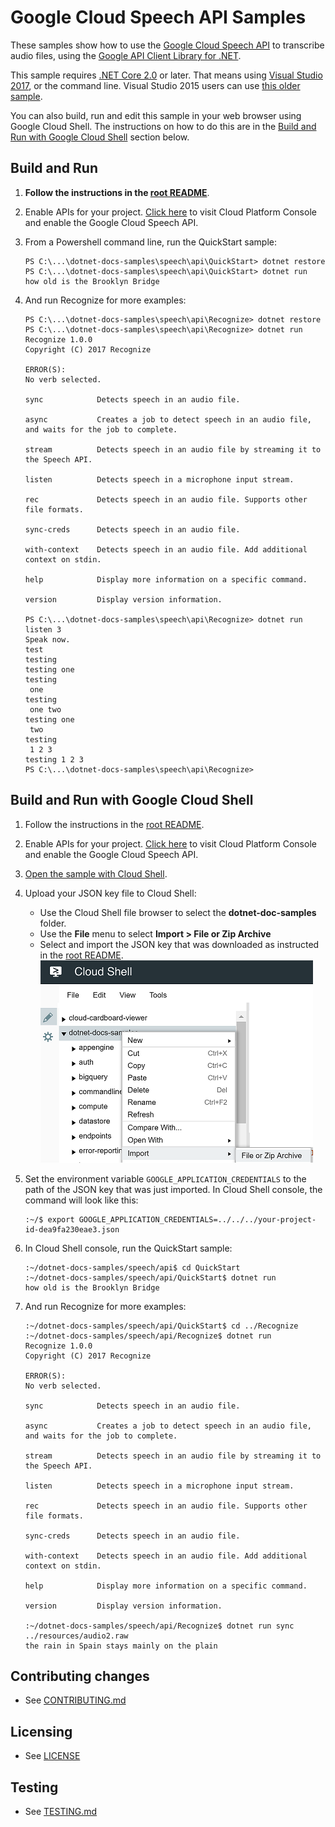 # Google Cloud Speech API Samples

These samples show how to use the [Google Cloud Speech API](http://cloud.google.com/speech)
to transcribe audio files, using the [Google API Client Library for
.NET](https://developers.google.com/api-client-library/dotnet/).

This sample requires [.NET Core 2.0](
    https://www.microsoft.com/net/core) or later.  That means using
[Visual Studio 2017](
    https://www.visualstudio.com/), or the command line.  Visual Studio 2015 users
can use [this older sample](
    https://github.com/GoogleCloudPlatform/dotnet-docs-samples/tree/vs2015/speech/api).

You can also build, run and edit this sample in your web browser using Google Cloud Shell. 
The instructions on how to do this are in the [Build and Run with Google Cloud
Shell](#cloudshell) section below.

## Build and Run

1.  **Follow the instructions in the [root README](../../README.md)**.

4.  Enable APIs for your project.
    [Click here](https://console.cloud.google.com/flows/enableapi?apiid=speech.googleapis.com&showconfirmation=true)
    to visit Cloud Platform Console and enable the Google Cloud Speech API.

9.  From a Powershell command line, run the QuickStart sample:
    ```
    PS C:\...\dotnet-docs-samples\speech\api\QuickStart> dotnet restore
    PS C:\...\dotnet-docs-samples\speech\api\QuickStart> dotnet run
    how old is the Brooklyn Bridge
    ```
    
9.  And run Recognize for more examples:
    ```
    PS C:\...\dotnet-docs-samples\speech\api\Recognize> dotnet restore
    PS C:\...\dotnet-docs-samples\speech\api\Recognize> dotnet run
    Recognize 1.0.0
    Copyright (C) 2017 Recognize

    ERROR(S):
    No verb selected.

    sync            Detects speech in an audio file.

    async           Creates a job to detect speech in an audio file, and waits for the job to complete.

    stream          Detects speech in an audio file by streaming it to the Speech API.

    listen          Detects speech in a microphone input stream.

    rec             Detects speech in an audio file. Supports other file formats.

    sync-creds      Detects speech in an audio file.

    with-context    Detects speech in an audio file. Add additional context on stdin.

    help            Display more information on a specific command.

    version         Display version information.
    
    PS C:\...\dotnet-docs-samples\speech\api\Recognize> dotnet run listen 3
    Speak now.
    test
    testing
    testing one
    testing
     one
    testing
     one two
    testing one
     two
    testing
     1 2 3
    testing 1 2 3
    PS C:\...\dotnet-docs-samples\speech\api\Recognize>
    ```

## <a name="cloudshell"></a>Build and Run with Google Cloud Shell

1.  Follow the instructions in the [root README](https://github.com/GoogleCloudPlatform/dotnet-docs-samples/blob/master/README.md).
1.  Enable APIs for your project. <a target='_blank' href="https://console.cloud.google.com/flows/enableapi?apiid=speech.googleapis.com&showconfirmation=true">Click here</a> to visit Cloud Platform Console and enable the Google Cloud Speech API.
1.  <a target='_blank' href="https://console.cloud.google.com/cloudshell/open?git_repo=https://github.com/GoogleCloudPlatform/dotnet-docs-samples&page=editor&open_in_viewer=README.md&working_dir=speech/api">Open the sample with Cloud Shell</a>.
1.  Upload your JSON key file to Cloud Shell:
    *  Use the Cloud Shell file browser to select the **dotnet-doc-samples** folder.
    *  Use the **File** menu to select **Import > File or Zip Archive**
    *  Select and import the JSON key that was downloaded as instructed in the  [root README](https://github.com/GoogleCloudPlatform/dotnet-docs-samples/blob/master/README.md).
    ![Use the Cloud Shell file browser to Import > File](cloud-shell-import-file.png)

1.  Set the environment variable `GOOGLE_APPLICATION_CREDENTIALS` to the path of the JSON key that was just imported. In Cloud Shell console, the command will look like this:

    ```
    :~/$ export GOOGLE_APPLICATION_CREDENTIALS=../../../your-project-id-dea9fa230eae3.json
    ```

1. In Cloud Shell console, run the QuickStart sample:

    ```
    :~/dotnet-docs-samples/speech/api$ cd QuickStart
    :~/dotnet-docs-samples/speech/api/QuickStart$ dotnet run
    how old is the Brooklyn Bridge
    ```

1.  And run Recognize for more examples:

    ```
    :~/dotnet-docs-samples/speech/api/QuickStart$ cd ../Recognize
    :~/dotnet-docs-samples/speech/api/Recognize$ dotnet run
    Recognize 1.0.0
    Copyright (C) 2017 Recognize

    ERROR(S):
    No verb selected.

    sync            Detects speech in an audio file.

    async           Creates a job to detect speech in an audio file, and waits for the job to complete.

    stream          Detects speech in an audio file by streaming it to the Speech API.

    listen          Detects speech in a microphone input stream.

    rec             Detects speech in an audio file. Supports other file formats.

    sync-creds      Detects speech in an audio file.

    with-context    Detects speech in an audio file. Add additional context on stdin.

    help            Display more information on a specific command.

    version         Display version information.

    :~/dotnet-docs-samples/speech/api/Recognize$ dotnet run sync ../resources/audio2.raw
    the rain in Spain stays mainly on the plain
    ```

## Contributing changes

* See [CONTRIBUTING.md](../../CONTRIBUTING.md)

## Licensing

* See [LICENSE](../../LICENSE)

## Testing

* See [TESTING.md](../../TESTING.md)
